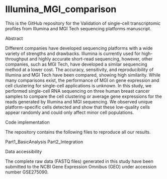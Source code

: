 # Illumina_MGI_comparison

This is the GitHub repository for the Validation of single-cell transcriptomic profiles from Illumina and MGI Tech sequencing platforms manuscript.

Abstract

Different companies have developed sequencing platforms with a wide variety of strengths and drawbacks. Illumina is currently used for high-throughput and highly accurate short-read sequencing, however, other companies, such as MGI Tech, have developed a similar sequencing method at a lower cost. The accuracy, sensitivity, and reproducibility of Illumina and MGI Tech have been compared, showing high similarity. While many comparisons exist, the performance of MGI on gene expression and cell clustering for single-cell applications is unknown. In this study, we performed single-cell RNA sequencing on three human breast cancer samples to compare the cell clustering or average gene expressions for the reads generated by Illumina and MGI sequencing. We observed unique platform-specific cells detected and show that these low-quality cells appear randomly and could only affect minor cell populations. 

Code implementation

The repository contains the following files to reproduce all our results.

Part1_BasicAnalysis
Part2_Integration

Data accessibility

The complete raw data (FASTQ files) generated in this study have been submitted to the NCBI Gene Expression Omnibus (GEO) under accession number GSE275090.
